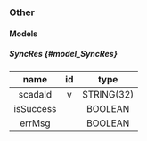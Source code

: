 ### Other
#### Models
##### SyncRes {#model_SyncRes}
|    name   | id |    type    |
|:---------:|:--:|:----------:|
|  scadaId  |  v | STRING(32) |
| isSuccess |    |   BOOLEAN  |
|   errMsg  |    |   BOOLEAN  |